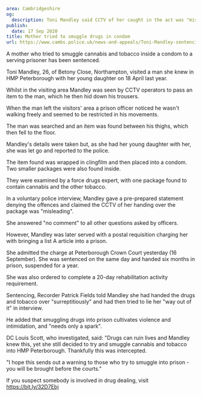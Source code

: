 ```yaml
area: Cambridgeshire
og:
  description: Toni Mandley said CCTV of her caught in the act was "misleading"
publish:
  date: 17 Sep 2020
title: Mother tried to smuggle drugs in condom
url: https://www.cambs.police.uk/news-and-appeals/Toni-Mandley-sentencing-HMP-Peterborough
```

A mother who tried to smuggle cannabis and tobacco inside a condom to a serving prisoner has been sentenced.

Toni Mandley, 26, of Betony Close, Northampton, visited a man she knew in HMP Peterborough with her young daughter on 18 April last year.

Whilst in the visiting area Mandley was seen by CCTV operators to pass an item to the man, which he then hid down his trousers.

When the man left the visitors' area a prison officer noticed he wasn't walking freely and seemed to be restricted in his movements.

The man was searched and an item was found between his thighs, which then fell to the floor.

Mandley's details were taken but, as she had her young daughter with her, she was let go and reported to the police.

The item found was wrapped in clingfilm and then placed into a condom. Two smaller packages were also found inside.

They were examined by a force drugs expert, with one package found to contain cannabis and the other tobacco.

In a voluntary police interview, Mandley gave a pre-prepared statement denying the offences and claimed the CCTV of her handing over the package was "misleading".

She answered "no comment" to all other questions asked by officers.

However, Mandley was later served with a postal requisition charging her with bringing a list A article into a prison.

She admitted the charge at Peterborough Crown Court yesterday (16 September). She was sentenced on the same day and handed six months in prison, suspended for a year.

She was also ordered to complete a 20-day rehabilitation activity requirement.

Sentencing, Recorder Patrick Fields told Mandley she had handed the drugs and tobacco over "surreptitiously" and had then tried to lie her "way out of it" in interview.

He added that smuggling drugs into prison cultivates violence and intimidation, and "needs only a spark".

DC Louis Scott, who investigated, said: "Drugs can ruin lives and Mandley knew this, yet she still decided to try and smuggle cannabis and tobacco into HMP Peterborough. Thankfully this was intercepted.

"I hope this sends out a warning to those who try to smuggle into prison - you will be brought before the courts."

If you suspect somebody is involved in drug dealing, visit https://bit.ly/32D7Ebj
